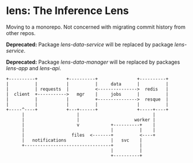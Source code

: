 # lens: The Inference Lens

Moving to a monorepo. Not concerned with migrating commit history from other repos.


**Deprecated:** Package *lens-data-service* will be replaced by package 
*lens-service*.

**Deprecated:** Package *lens-data-manager* will be replaced by packages
*lens-app* and *lens-api*.


````
+----------+           +----------+               +----------+
|          |           |          |     data      |          |
|          | requests  |          <--------------->  redis   |
|  client  +----------->   mgr    |     jobs      |          |
|          |           |          +--------------->  resque  |
|          |           |          |               |          |
+-----^----+           +---+------+               +-----+----+
      |                    |                            |
      |                    |                     worker |
      |                    v            +----------+    |
      |                                 |          |    |
      |                  files  <-------+          <----+
      |   notifications                 |   svc    |
      +---------------------------------+          |
                                        |          |
                                        +----------+
````

